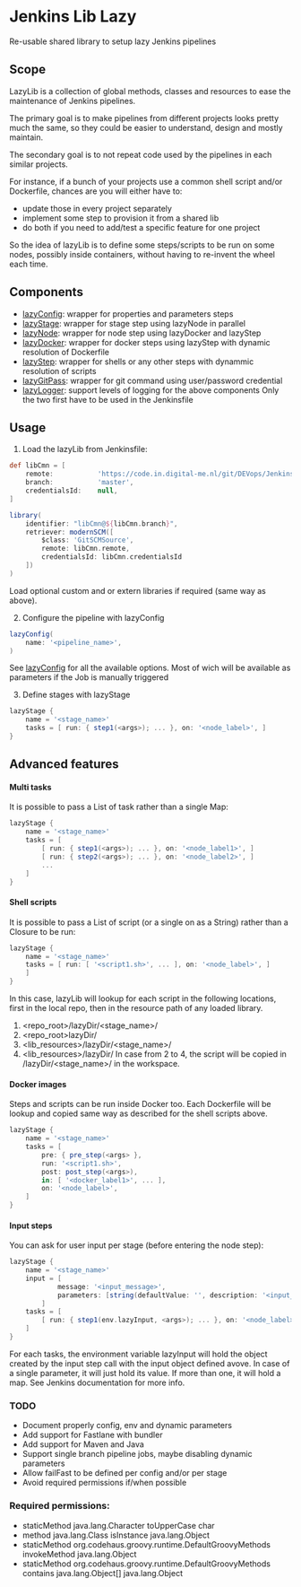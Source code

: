 # Jenkins Lib Lazy
Re-usable shared library to setup lazy Jenkins pipelines

## Scope
LazyLib is a collection of global methods, classes and resources to ease the maintenance of Jenkins pipelines.

The primary goal is to make pipelines from different projects looks pretty much the same,
so they could be easier to understand, design and mostly maintain.

The secondary goal is to not repeat code used by the pipelines in each similar projects.

For instance, if a bunch of your projects use a common shell script and/or Dockerfile,
chances are you will either have to:
- update those in every project separately
- implement some step to provision it from a shared lib
- do both if you need to add/test a specific feature for one project   

So the idea of lazyLib is to define some steps/scripts to be run on some nodes,
possibly inside containers, without having to re-invent the wheel each time.

## Components
- [lazyConfig](vars/lazyConfig.groovy): wrapper for properties and parameters steps
- [lazyStage](vars/lazyStage.groovy): wrapper for stage step using lazyNode in parallel
- [lazyNode](vars/lazyNode.groovy): wrapper for node step using lazyDocker and lazyStep
- [lazyDocker](vars/lazyDocker.groovy): wrapper for docker steps using lazyStep with dynamic resolution of Dockerfile
- [lazyStep](vars/lazyStep.groovy): wrapper for shells or any other steps with dynammic resolution of scripts
- [lazyGitPass](vars/lazyGitPass.groovy): wrapper for git command using user/password credential
- [lazyLogger](src/org/jenkins/ci/lazy/lazyLogger.groovy): support levels of logging for the above components
Only the two first have to be used in the Jenkinsfile

## Usage

1. Load the lazyLib from Jenkinsfile:
```groovy
def libCmn = [
    remote:           'https://code.in.digital-me.nl/git/DEVops/JenkinsLibLazy.git',
    branch:           'master',
    credentialsId:    null,
]

library(
    identifier: "libCmn@${libCmn.branch}",
    retriever: modernSCM([
        $class: 'GitSCMSource',
        remote: libCmn.remote,
        credentialsId: libCmn.credentialsId
    ])
)
```
Load optional custom and or extern libraries if required (same way as above).

2. Configure the pipeline with lazyConfig
```groovy
lazyConfig(
    name: '<pipeline_name>',
)
```
See [lazyConfig](vars/lazyConfig.groovy) for all the available options.
Most of wich will be available as parameters if the Job is manually triggered 

3. Define stages with lazyStage
```groovy
lazyStage {
    name = '<stage_name>'
    tasks = [ run: { step1(<args>); ... }, on: '<node_label>', ]
}
```

## Advanced features
#### Multi tasks
It is possible to pass a List of task rather than a single Map:
```groovy
lazyStage {
    name = '<stage_name>'
    tasks = [
        [ run: { step1(<args>); ... }, on: '<node_label1>', ]
        [ run: { step2(<args>); ... }, on: '<node_label2>', ]
        ...
    ]
}
```

#### Shell scripts
It is possible to pass a List of script (or a single on as a String) rather than a Closure to be run:
```groovy
lazyStage {
    name = '<stage_name>'
    tasks = [ run: [ '<script1.sh>', ... ], on: '<node_label>', ]
    ]
}

```
In this case, lazyLib will lookup for each script in the following locations,
first in the local repo, then in the resource path of any loaded library.
1. <repo_root>/lazyDir/<stage_name>/
2. <repo_root>lazyDir/
3. <lib_resources>/lazyDir/<stage_name>/
4. <lib_resources>/lazyDir/
In case from 2 to 4, the script will be copied in /lazyDir/<stage_name>/ in the workspace.

#### Docker images
Steps and scripts can be run inside Docker too.
Each Dockerfile will be lookup and copied same way as described for the shell scripts above.
```groovy
lazyStage {
    name = '<stage_name>'
    tasks = [
        pre: { pre_step(<args> },
        run: '<script1.sh>',
        post: post_step(<args>),
        in: [ '<docker_label1>', ... ],
        on: '<node_label>',
    ]
}

```

#### Input steps
You can ask for user input per stage (before entering the node step):
```groovy
lazyStage {
    name = '<stage_name>'
    input = [
            message: '<input_message>',
            parameters: [string(defaultValue: '', description: '<input_description>', name: '<input_name>')]
        ]
    tasks = [
        [ run: { step1(env.lazyInput, <args>); ... }, on: '<node_label>', ]
    ]
}

```
For each tasks, the environment variable lazyInput will hold the object created by the input step call with the input object defined avove.
In case of a single parameter, it will just hold its value. If more than one, it will hold a map. See Jenkins documentation for more info.


### TODO
- Document properly config, env and dynamic parameters
- Add support for Fastlane with bundler
- Add support for Maven and Java 
- Support single branch pipeline jobs, maybe disabling dynamic parameters
- Allow failFast to be defined per config and/or per stage
- Avoid required permissions if/when possible


### Required permissions:
- staticMethod java.lang.Character toUpperCase char
- method java.lang.Class isInstance java.lang.Object
- staticMethod org.codehaus.groovy.runtime.DefaultGroovyMethods invokeMethod java.lang.Object
- staticMethod org.codehaus.groovy.runtime.DefaultGroovyMethods contains java.lang.Object[] java.lang.Object
